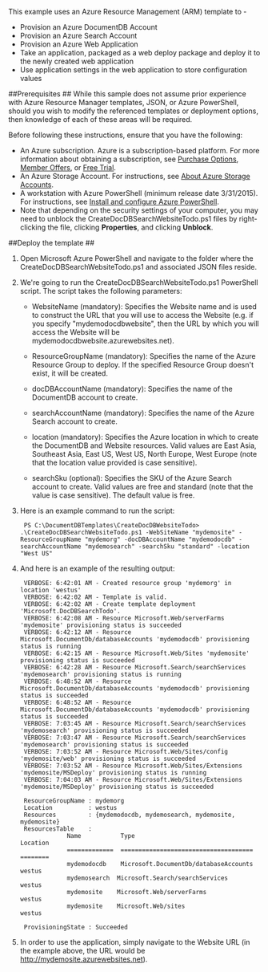 This example uses an Azure Resource Management (ARM) template to - 

- Provision an Azure DocumentDB Account
- Provision an Azure Search Account
- Provision an Azure Web Application
- Take an application, packaged as a web deploy package and deploy it to the newly created web application
- Use application settings in the web application to store configuration values

##<a id="Prerequisites"></a>Prerequisites ##
While this sample does not assume prior experience with Azure Resource Manager templates, JSON, or Azure PowerShell, should you wish to modify the referenced templates or deployment options, then knowledge of each of these areas will be required.

Before following these instructions, ensure that you have the following:

- An Azure subscription. Azure is a subscription-based platform.  For more information about obtaining a subscription, see [Purchase Options](http://azure.microsoft.com/pricing/purchase-options/), [Member Offers](http://azure.microsoft.com/pricing/member-offers/), or [Free Trial](http://azure.microsoft.com/pricing/free-trial/).
- An Azure Storage Account. For instructions, see [About Azure Storage Accounts](../storage-whatis-account/).
- A workstation with Azure PowerShell (minimum release date 3/31/2015). For instructions, see [Install and configure Azure PowerShell](http://azure.microsoft.com/documentation/articles/install-configure-powershell/).
- Note that depending on the security settings of your computer, you may need to unblock the CreateDocDBSearchWebsiteTodo.ps1 files by right-clicking the file, clicking **Properties**, and clicking **Unblock**.

##<a id="Deploy"></a>Deploy the template ##
1. Open Microsoft Azure PowerShell and navigate to the folder where the CreateDocDBSearchWebsiteTodo.ps1 and associated JSON files reside.


2. We're going to run the CreateDocDBSearchWebsiteTodo.ps1 PowerShell script.  The script takes the following parameters:
	- WebsiteName (mandatory): Specifies the Website name and is used to construct the URL that you will use to access the Website (e.g. if you specify "mydemodocdbwebsite", then the URL by which you will access the Website will be mydemodocdbwebsite.azurewebsites.net).

	- ResourceGroupName (mandatory): Specifies the name of the Azure Resource Group to deploy. If the specified Resource Group doesn't exist, it will be created.

	- docDBAccountName (mandatory): Specifies the name of the DocumentDB account to create.

	- searchAccountName (mandatory): Specifies the name of the Azure Search account to create.

	- location (mandatory): Specifies the Azure location in which to create the DocumentDB and Website resources.  Valid values are East Asia, Southeast Asia, East US, West US, North Europe, West Europe (note that the location value provided is case sensitive).
 
	- searchSku (optional): Specifies the SKU of the Azure Search account to create.  Valid values are free and standard (note that the value is case sensitive).  The default value is free.



3. Here is an example command to run the script:

    	PS C:\DocumentDBTemplates\CreateDocDBWebsiteTodo> .\CreateDocDBSearchWebsiteTodo.ps1 -WebSiteName "mydemosite" -ResourceGroupName "mydemorg" -docDBAccountName "mydemodocdb" -searchAccountName "mydemosearch" -searchSku "standard" -location "West US"

4. And here is an example of the resulting output:

		VERBOSE: 6:42:01 AM - Created resource group 'mydemorg' in location 'westus'
		VERBOSE: 6:42:02 AM - Template is valid.
		VERBOSE: 6:42:02 AM - Create template deployment 'Microsoft.DocDBSearchTodo'.
		VERBOSE: 6:42:08 AM - Resource Microsoft.Web/serverFarms 'mydemosite' provisioning status is succeeded
		VERBOSE: 6:42:12 AM - Resource Microsoft.DocumentDb/databaseAccounts 'mydemodocdb' provisioning status is running
		VERBOSE: 6:42:15 AM - Resource Microsoft.Web/Sites 'mydemosite' provisioning status is succeeded
		VERBOSE: 6:42:28 AM - Resource Microsoft.Search/searchServices 'mydemosearch' provisioning status is running
		VERBOSE: 6:48:52 AM - Resource Microsoft.DocumentDb/databaseAccounts 'mydemodocdb' provisioning status is succeeded
		VERBOSE: 6:48:52 AM - Resource Microsoft.DocumentDb/databaseAccounts 'mydemodocdb' provisioning status is succeeded
		VERBOSE: 7:03:45 AM - Resource Microsoft.Search/searchServices 'mydemosearch' provisioning status is succeeded
		VERBOSE: 7:03:47 AM - Resource Microsoft.Search/searchServices 'mydemosearch' provisioning status is succeeded
		VERBOSE: 7:03:52 AM - Resource Microsoft.Web/Sites/config 'mydemosite/web' provisioning status is succeeded
		VERBOSE: 7:03:52 AM - Resource Microsoft.Web/Sites/Extensions 'mydemosite/MSDeploy' provisioning status is running
		VERBOSE: 7:04:03 AM - Resource Microsoft.Web/Sites/Extensions 'mydemosite/MSDeploy' provisioning status is succeeded

		ResourceGroupName : mydemorg
		Location          : westus
		Resources         : {mydemodocdb, mydemosearch, mydemosite, mydemosite}
		ResourcesTable    :
                    Name           Type                                   Location
                    =============  =====================================  ========
                    mydemodocdb    Microsoft.DocumentDb/databaseAccounts  westus
                    mydemosearch  Microsoft.Search/searchServices        westus
                    mydemosite    Microsoft.Web/serverFarms              westus
                    mydemosite    Microsoft.Web/sites                    westus

		ProvisioningState : Succeeded

6. In order to use the application, simply navigate to the Website URL (in the example above, the URL would be http://mydemosite.azurewebsites.net).
